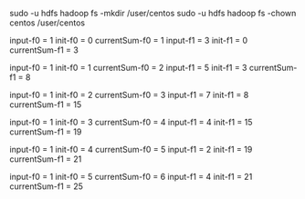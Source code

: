 sudo -u hdfs hadoop fs -mkdir /user/centos
sudo -u hdfs hadoop fs -chown centos /user/centos






input-f0 = 1 init-f0 = 0 currentSum-f0 = 1
input-f1 = 3 init-f1 = 0 currentSum-f1 = 3


input-f0 = 1 init-f0 = 1 currentSum-f0 = 2
input-f1 = 5 init-f1 = 3 currentSum-f1 = 8 


input-f0 = 1 init-f0 = 2 currentSum-f0 = 3
input-f1 = 7 init-f1 = 8 currentSum-f1 = 15 


input-f0 = 1 init-f0 = 3  currentSum-f0 = 4
input-f1 = 4 init-f1 = 15 currentSum-f1 = 19 


input-f0 = 1 init-f0 = 4 currentSum-f0 = 5
input-f1 = 2 init-f1 = 19 currentSum-f1 = 21 

input-f0 = 1 init-f0 = 5  currentSum-f0 = 6
input-f1 = 4 init-f1 = 21 currentSum-f1 = 25

